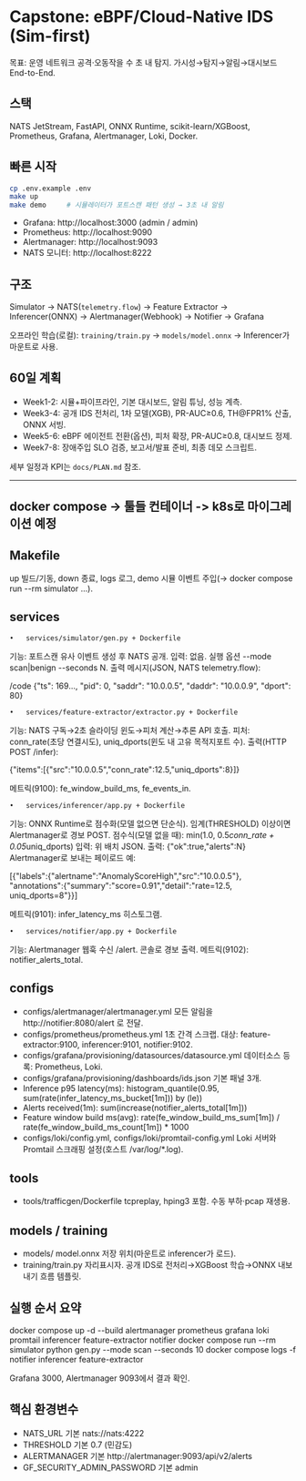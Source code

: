 # Capstone: eBPF/Cloud-Native IDS (Sim-first)
목표: 운영 네트워크 공격·오동작을 수 초 내 탐지. 가시성→탐지→알림→대시보드 End-to-End.

## 스택
NATS JetStream, FastAPI, ONNX Runtime, scikit-learn/XGBoost, Prometheus, Grafana, Alertmanager, Loki, Docker.

## 빠른 시작
```bash
cp .env.example .env
make up
make demo     # 시뮬레이터가 포트스캔 패턴 생성 → 3초 내 알림
```
- Grafana: http://localhost:3000  (admin / admin)
- Prometheus: http://localhost:9090
- Alertmanager: http://localhost:9093
- NATS 모니터: http://localhost:8222

## 구조
Simulator → NATS(`telemetry.flow`) → Feature Extractor → Inferencer(ONNX) → Alertmanager(Webhook) → Notifier → Grafana

오프라인 학습(로컬): `training/train.py` → `models/model.onnx` → Inferencer가 마운트로 사용.

## 60일 계획
- Week1-2: 시뮬+파이프라인, 기본 대시보드, 알림 튜닝, 성능 계측.
- Week3-4: 공개 IDS 전처리, 1차 모델(XGB), PR-AUC≥0.6, TH@FPR1% 산출, ONNX 서빙.
- Week5-6: eBPF 에이전트 전환(옵션), 피처 확장, PR-AUC≥0.8, 대시보드 정제.
- Week7-8: 장애주입 SLO 검증, 보고서/발표 준비, 최종 데모 스크립트.

세부 일정과 KPI는 `docs/PLAN.md` 참조.



---
## docker compose -> 툴들 컨테이너 -> k8s로 마이그레이션 예정

## Makefile
up 빌드/기동, down 종료, logs 로그, demo 시뮬 이벤트 주입(→ docker compose run --rm simulator ...).

## services
	•	services/simulator/gen.py + Dockerfile
기능: 포트스캔 유사 이벤트 생성 후 NATS 공개.
입력: 없음. 실행 옵션 --mode scan|benign --seconds N.
출력 메시지(JSON, NATS telemetry.flow):

/code {"ts": 169..., "pid": 0, "saddr": "10.0.0.5", "daddr": "10.0.0.9", "dport": 80}


	•	services/feature-extractor/extractor.py + Dockerfile
기능: NATS 구독→2초 슬라이딩 윈도→피처 계산→추론 API 호출.
피처: conn_rate(초당 연결시도), uniq_dports(윈도 내 고유 목적지포트 수).
출력(HTTP POST /infer):

{"items":[{"src":"10.0.0.5","conn_rate":12.5,"uniq_dports":8}]}

메트릭(9100): fe_window_build_ms, fe_events_in.

	•	services/inferencer/app.py + Dockerfile
기능: ONNX Runtime로 점수화(모델 없으면 단순식). 임계(THRESHOLD) 이상이면 Alertmanager로 경보 POST.
점수식(모델 없을 때): min(1.0, 0.5*conn_rate + 0.05*uniq_dports)
입력: 위 배치 JSON. 출력: {"ok":true,"alerts":N}
Alertmanager로 보내는 페이로드 예:

[{"labels":{"alertname":"AnomalyScoreHigh","src":"10.0.0.5"},
  "annotations":{"summary":"score=0.91","detail":"rate=12.5, uniq_dports=8"}}]

메트릭(9101): infer_latency_ms 히스토그램.

	•	services/notifier/app.py + Dockerfile
기능: Alertmanager 웹훅 수신 /alert. 콘솔로 경보 출력.
메트릭(9102): notifier_alerts_total.

## configs
- configs/alertmanager/alertmanager.yml
		모든 알림을 http://notifier:8080/alert 로 전달.
- configs/prometheus/prometheus.yml
1초 간격 스크랩. 대상: feature-extractor:9100, inferencer:9101, notifier:9102.
- configs/grafana/provisioning/datasources/datasource.yml
데이터소스 등록: Prometheus, Loki.
- configs/grafana/provisioning/dashboards/ids.json
기본 패널 3개.
- Inference p95 latency(ms):
histogram_quantile(0.95, sum(rate(infer_latency_ms_bucket[1m])) by (le))
- Alerts received(1m): sum(increase(notifier_alerts_total[1m]))
- Feature window build ms(avg):
rate(fe_window_build_ms_sum[1m]) / rate(fe_window_build_ms_count[1m]) * 1000
- configs/loki/config.yml, configs/loki/promtail-config.yml
Loki 서버와 Promtail 스크래핑 설정(호스트 /var/log/*.log).

## tools
- tools/trafficgen/Dockerfile
tcpreplay, hping3 포함. 수동 부하·pcap 재생용.

## models / training
- models/
model.onnx 저장 위치(마운트로 inferencer가 로드).
- training/train.py
  자리표시자. 공개 IDS로 전처리→XGBoost 학습→ONNX 내보내기 흐름 템플릿.

## 실행 순서 요약

docker compose up -d --build alertmanager prometheus grafana loki promtail inferencer feature-extractor notifier
docker compose run --rm simulator python gen.py --mode scan --seconds 10
docker compose logs -f notifier inferencer feature-extractor

Grafana 3000, Alertmanager 9093에서 결과 확인.

## 핵심 환경변수
- NATS_URL 기본 nats://nats:4222
- THRESHOLD 기본 0.7 (민감도)
- ALERTMANAGER 기본 http://alertmanager:9093/api/v2/alerts
- GF_SECURITY_ADMIN_PASSWORD 기본 admin


